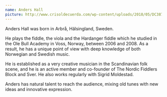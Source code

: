 ```yaml
---
name: Anders Hall
picture: http://www.crisoldecuerda.com/wp-content/uploads/2018/05/DC387FCE-A3ED-40F6-93A6-481E2E4605F2-e1525270839490.jpeg
---
```


Anders Hall was born in Arbrå, Hälsingland, Sweden.

He plays the fiddle, the viola and the Hardanger fiddle which he studied in the Ole Bull Academy in Voss, Norway, between 2006 and 2008. As a result, he has a unique point of view with deep knowledge of both Norwegian and Swedish music.

He is established as a very creative musician in the Scandinavian folk scene, and he is an active member and co-founder of The Nordic Fiddlers Block and Sver. He also works regularly with Sigrid Moldestad.

Anders has natural talent to reach the audience, mixing old tunes with new ideas and innovative expression.
